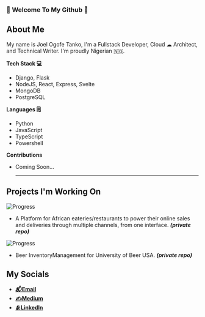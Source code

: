 ### 👋 Welcome To My Github 👋


## About Me
My name is Joel Ogofe Tanko, I'm a Fullstack Developer, Cloud ☁ Architect, and Technical Writer. I'm proudly Nigerian 🇳🇬.

**Tech Stack 💻**
- Django, Flask
- NodeJS, React, Express, Svelte
- MongoDB
- PostgreSQL

**Languages 🗒️**
- Python
- JavaScript
- TypeScript
- Powershell

**Contributions**
- Coming Soon...

  ______________________________________________________________________________________________________
## Projects I'm Working On
![Progress](https://progress-bar.dev/42)
- A Platform for African eateries/restaurants to power their online sales and deliveries through multiple channels, from one interface. ***(private repo)***

![Progress](https://progress-bar.dev/85)
- Beer InventoryManagement for University of Beer USA. ***(private repo)***

## My Socials
- **[📬Email](mailto:7thogofe@gmail.com)**
- **[✍️Medium](https://medium.com/jtogofe)**
- **[🫂LinkedIn](https://linkedin.com/in/jtogofe)**
